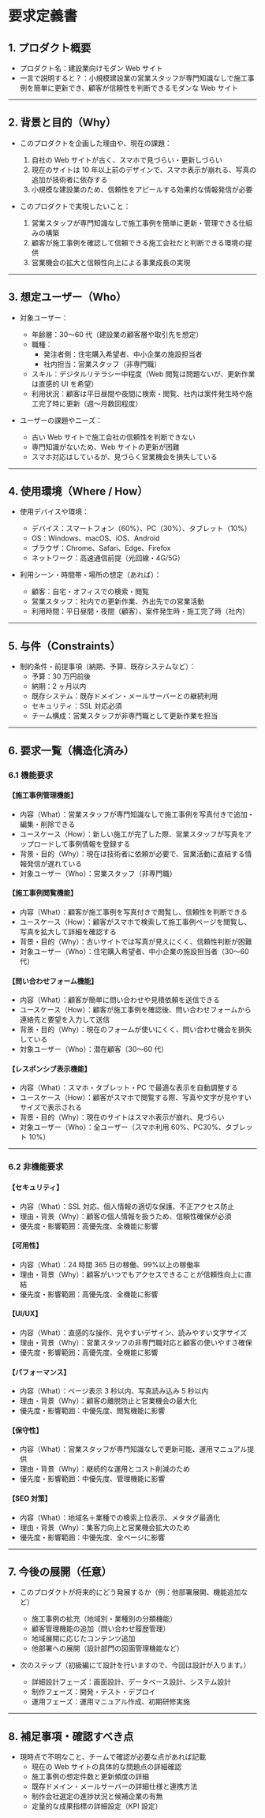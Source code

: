 # 要求定義書

## 1. プロダクト概要

- プロダクト名：建設業向けモダン Web サイト
- 一言で説明すると？：小規模建設業の営業スタッフが専門知識なしで施工事例を簡単に更新でき、顧客が信頼性を判断できるモダンな Web サイト

---

## 2. 背景と目的（Why）

- このプロダクトを企画した理由や、現在の課題：

  1. 自社の Web サイトが古く、スマホで見づらい・更新しづらい
  2. 現在のサイトは 10 年以上前のデザインで、スマホ表示が崩れる、写真の追加が技術者に依存する
  3. 小規模な建設業のため、信頼性をアピールする効果的な情報発信が必要

- このプロダクトで実現したいこと：
  1. 営業スタッフが専門知識なしで施工事例を簡単に更新・管理できる仕組みの構築
  2. 顧客が施工事例を確認して信頼できる施工会社だと判断できる環境の提供
  3. 営業機会の拡大と信頼性向上による事業成長の実現

---

## 3. 想定ユーザー（Who）

- 対象ユーザー：

  - 年齢層：30〜60 代（建設業の顧客層や取引先を想定）
  - 職種：
    - 発注者側：住宅購入希望者、中小企業の施設担当者
    - 社内担当：営業スタッフ（非専門職）
  - スキル：デジタルリテラシー中程度（Web 閲覧は問題ないが、更新作業は直感的 UI を希望）
  - 利用状況：顧客は平日昼間や夜間に検索・閲覧、社内は案件発生時や施工完了時に更新（週〜月数回程度）

- ユーザーの課題やニーズ：
  - 古い Web サイトで施工会社の信頼性を判断できない
  - 専門知識がないため、Web サイトの更新が困難
  - スマホ対応はしているが、見づらく営業機会を損失している

---

## 4. 使用環境（Where / How）

- 使用デバイスや環境：

  - デバイス：スマートフォン（60%）、PC（30%）、タブレット（10%）
  - OS：Windows、macOS、iOS、Android
  - ブラウザ：Chrome、Safari、Edge、Firefox
  - ネットワーク：高速通信前提（光回線・4G/5G）

- 利用シーン・時間帯・場所の想定（あれば）：
  - 顧客：自宅・オフィスでの検索・閲覧
  - 営業スタッフ：社内での更新作業、外出先での営業活動
  - 利用時間：平日昼間・夜間（顧客）、案件発生時・施工完了時（社内）

---

## 5. 与件（Constraints）

- 制約条件・前提事項（納期、予算、既存システムなど）：
  - 予算：30 万円前後
  - 納期：2 ヶ月以内
  - 既存システム：既存ドメイン・メールサーバーとの継続利用
  - セキュリティ：SSL 対応必須
  - チーム構成：営業スタッフが非専門職として更新作業を担当

---

## 6. 要求一覧（構造化済み）

### 6.1 機能要求

#### 【施工事例管理機能】

- 内容（What）：営業スタッフが専門知識なしで施工事例を写真付きで追加・編集・削除できる
- ユースケース（How）：新しい施工が完了した際、営業スタッフが写真をアップロードして事例情報を登録する
- 背景・目的（Why）：現在は技術者に依頼が必要で、営業活動に直結する情報発信が遅れている
- 対象ユーザー（Who）：営業スタッフ（非専門職）

#### 【施工事例閲覧機能】

- 内容（What）：顧客が施工事例を写真付きで閲覧し、信頼性を判断できる
- ユースケース（How）：顧客がスマホで検索して施工事例ページを閲覧し、写真を拡大して詳細を確認する
- 背景・目的（Why）：古いサイトでは写真が見えにくく、信頼性判断が困難
- 対象ユーザー（Who）：住宅購入希望者、中小企業の施設担当者（30〜60 代）

#### 【問い合わせフォーム機能】

- 内容（What）：顧客が簡単に問い合わせや見積依頼を送信できる
- ユースケース（How）：顧客が施工事例を確認後、問い合わせフォームから連絡先と要望を入力して送信
- 背景・目的（Why）：現在のフォームが使いにくく、問い合わせ機会を損失している
- 対象ユーザー（Who）：潜在顧客（30〜60 代）

#### 【レスポンシブ表示機能】

- 内容（What）：スマホ・タブレット・PC で最適な表示を自動調整する
- ユースケース（How）：顧客がスマホで閲覧する際、写真や文字が見やすいサイズで表示される
- 背景・目的（Why）：現在のサイトはスマホ表示が崩れ、見づらい
- 対象ユーザー（Who）：全ユーザー（スマホ利用 60%、PC30%、タブレット 10%）

---

### 6.2 非機能要求

#### 【セキュリティ】

- 内容（What）：SSL 対応、個人情報の適切な保護、不正アクセス防止
- 理由・背景（Why）：顧客の個人情報を扱うため、信頼性確保が必須
- 優先度・影響範囲：高優先度、全機能に影響

#### 【可用性】

- 内容（What）：24 時間 365 日の稼働、99%以上の稼働率
- 理由・背景（Why）：顧客がいつでもアクセスできることが信頼性向上に直結
- 優先度・影響範囲：高優先度、全機能に影響

#### 【UI/UX】

- 内容（What）：直感的な操作、見やすいデザイン、読みやすい文字サイズ
- 理由・背景（Why）：営業スタッフの非専門職対応と顧客の使いやすさ確保
- 優先度・影響範囲：高優先度、全機能に影響

#### 【パフォーマンス】

- 内容（What）：ページ表示 3 秒以内、写真読み込み 5 秒以内
- 理由・背景（Why）：顧客の離脱防止と営業機会の最大化
- 優先度・影響範囲：中優先度、閲覧機能に影響

#### 【保守性】

- 内容（What）：営業スタッフが専門知識なしで更新可能、運用マニュアル提供
- 理由・背景（Why）：継続的な運用とコスト削減のため
- 優先度・影響範囲：中優先度、管理機能に影響

#### 【SEO 対策】

- 内容（What）：地域名＋業種での検索上位表示、メタタグ最適化
- 理由・背景（Why）：集客力向上と営業機会拡大のため
- 優先度・影響範囲：中優先度、全ページに影響

---

## 7. 今後の展開（任意）

- このプロダクトが将来的にどう発展するか（例：他部署展開、機能追加など）

  - 施工事例の拡充（地域別・業種別の分類機能）
  - 顧客管理機能の追加（問い合わせ履歴管理）
  - 地域展開に応じたコンテンツ追加
  - 他部署への展開（設計部門の図面管理機能など）

- 次のステップ（初級編にて設計を行いますので、今回は設計が入ります。）
  - 詳細設計フェーズ：画面設計、データベース設計、システム設計
  - 制作フェーズ：開発・テスト・デプロイ
  - 運用フェーズ：運用マニュアル作成、初期研修実施

---

## 8. 補足事項・確認すべき点

- 現時点で不明なこと、チームで確認が必要な点があれば記載
  - 現在の Web サイトの具体的な問題点の詳細確認
  - 施工事例の想定件数と更新頻度の詳細
  - 既存ドメイン・メールサーバーの詳細仕様と連携方法
  - 制作会社選定の進捗状況と候補企業の有無
  - 定量的な成果指標の詳細設定（KPI 設定）

